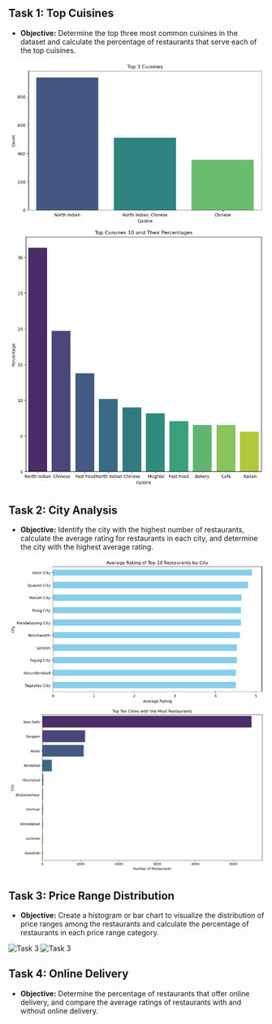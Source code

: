 ## Task 1: Top Cuisines
- **Objective:** Determine the top three most common cuisines in the dataset and calculate the percentage of restaurants that serve each of the top cuisines.

![Task 1](/Level%201/Task%201/assets/Cuisines3.png)
![Task 1](/Level%201/Task%201/assets/to%20restorant.png)
## Task 2: City Analysis
- **Objective:** Identify the city with the highest number of restaurants, calculate the average rating for restaurants in each city, and determine the city with the highest average rating.

![Task 2](/Level%201/Task%202/assets/ava%20city.png)
![Task 2](/Level%201/Task%202/assets/top%20city.png)
## Task 3: Price Range Distribution
- **Objective:** Create a histogram or bar chart to visualize the distribution of price ranges among the restaurants and calculate the percentage of restaurants in each price range category.

![Task 3](/Level%201/Task%203/assets/data1.png)
![Task 3](/Level%201/Task%203/assets/data2.png)

## Task 4: Online Delivery
- **Objective:** Determine the percentage of restaurants that offer online delivery, and compare the average ratings of restaurants with and without online delivery.
